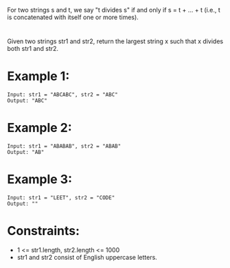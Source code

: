 For two strings s and t, we say "t divides s" if and only if s = t + ... + t (i.e., t is concatenated with itself one or more times).
# 
Given two strings str1 and str2, return the largest string x such that x divides both str1 and str2.

 

# Example 1:
```
Input: str1 = "ABCABC", str2 = "ABC"
Output: "ABC"
```
# Example 2:
```
Input: str1 = "ABABAB", str2 = "ABAB"
Output: "AB"
```
# Example 3:
```
Input: str1 = "LEET", str2 = "CODE"
Output: ""
``` 

# Constraints:

- 1 <= str1.length, str2.length <= 1000
- str1 and str2 consist of English uppercase letters.
